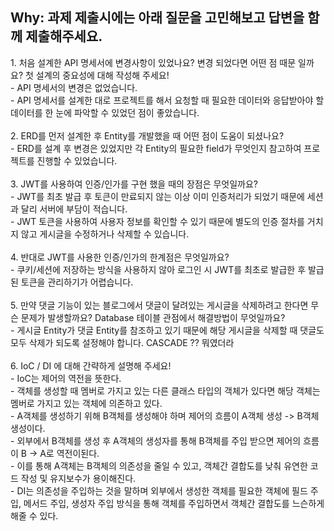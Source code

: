 <h2> Why: 과제 제출시에는 아래 질문을 고민해보고 답변을 함께 제출해주세요.</h1>
1. 처음 설계한 API 명세서에 변경사항이 있었나요? 변경 되었다면 어떤 점 때문 일까요? 첫 설계의 중요성에 대해 작성해 주세요!<br>
- API 명세서의 변경은 없었습니다.<br>
- API 명세서를 설계한 대로 프로젝트를 해서 요청할 때 필요한 데이터와 응답받아야 할 데이터를 한 눈에 파악할 수 있었던 점이 좋았습니다.<br><br>
2. ERD를 먼저 설계한 후 Entity를 개발했을 때 어떤 점이 도움이 되셨나요?<br>
- ERD를 설계 후 변경은 있었지만 각 Entity의 필요한 field가 무엇인지 참고하여 프로젝트를 진행할 수 있었습니다.<br><br>
3. JWT를 사용하여 인증/인가를 구현 했을 때의 장점은 무엇일까요?<br>
- JWT를 최초 발급 후 토큰이 만료되지 않는 이상 이미 인증처리가 되었기 때문에 세션과 달리 서버에 부담이 적습니다.<br>
- JWT 토큰을 사용하여 사용자 정보를 확인할 수 있기 때문에 별도의 인증 절차를 거치지 않고 게시글을 수정하거나 삭제할 수 있습니다.<br><br>
4. 반대로 JWT를 사용한 인증/인가의 한계점은 무엇일까요?<br>
- 쿠키/세션에 저장하는 방식을 사용하지 않아 로그인 시 JWT를 최초로 발급한 후 발급된 토큰을 관리하기가 어렵습니다.<br><br>
5. 만약 댓글 기능이 있는 블로그에서 댓글이 달려있는 게시글을 삭제하려고 한다면 무슨 문제가 발생할까요? Database 테이블 관점에서 해결방법이 무엇일까요?<br>
- 게시글 Entity가 댓글 Entity를 참조하고 있기 때문에 해당 게시글을 삭제할 때 댓글도 모두 삭제가 되도록 설정해야 합니다. CASCADE ?? 뭐였더라<br><br>
6. IoC / DI 에 대해 간략하게 설명해 주세요!<br>
- IoC는 제어의 역전을 뜻한다.<br>
- 객체를 생성할 때 멤버로 가지고 있는 다른 클래스 타입의 객체가 있다면 해당 객체는 멤버로 가지고 있는 객체에 의존하고 있다.<br>
- A객체를 생성하기 위해 B객체를 생성해야 하며 제어의 흐름이 A객체 생성 -> B객체 생성이다.<br>
- 외부에서 B객체를 생성 후 A객체의 생성자를 통해 B객체를 주입 받으면 제어의 흐름이 B -> A로 역전이된다.<br>
- 이를 통해 A객체는 B객체의 의존성을 줄일 수 있고, 객체간 결합도를 낮춰 유연한 코드 작성 및 유지보수가 용이해진다.<br>
- DI는 의존성을 주입하는 것을 말하며 외부에서 생성한 객체를 필요한 객체에 필드 주입, 메서드 주입, 생성자 주입 방식을 통해 객체를 주입하면서 객체간 결합도를 느슨하게 해줄 수 있다.
